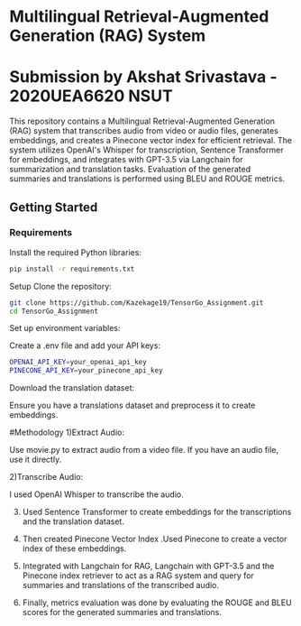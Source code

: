 # Multilingual Retrieval-Augmented Generation (RAG) System
# Submission by Akshat Srivastava - 2020UEA6620 NSUT
This repository contains a Multilingual Retrieval-Augmented Generation (RAG) system that transcribes audio from video or audio files, generates embeddings, and creates a Pinecone vector index for efficient retrieval. The system utilizes OpenAI's Whisper for transcription, Sentence Transformer for embeddings, and integrates with GPT-3.5 via Langchain for summarization and translation tasks. Evaluation of the generated summaries and translations is performed using BLEU and ROUGE metrics.

## Getting Started

### Requirements

Install the required Python libraries:

```sh
pip install -r requirements.txt
```
Setup
Clone the repository:

```sh
git clone https://github.com/Kazekage19/TensorGo_Assignment.git
cd TensorGo_Assignment
```
Set up environment variables:

Create a .env file and add your API keys:

```sh
OPENAI_API_KEY=your_openai_api_key
PINECONE_API_KEY=your_pinecone_api_key
```
Download the translation dataset:

Ensure you have a translations dataset and preprocess it to create embeddings.

#Methodology
1)Extract Audio:

Use movie.py to extract audio from a video file. If you have an audio file, use it directly.


2)Transcribe Audio:

I used OpenAI Whisper to transcribe the audio.


3) Used Sentence Transformer to create embeddings for the transcriptions and the translation dataset.

4) Then created Pinecone Vector Index .Used Pinecone to create a vector index of these embeddings.

5) Integrated with Langchain for RAG, Langchain with GPT-3.5 and the Pinecone index retriever to act as a RAG system and query for summaries and translations of the transcribed audio.

6) Finally, metrics evaluation was done by evaluating the ROUGE and BLEU scores for the generated summaries and translations.
